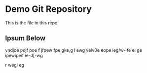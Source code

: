 # Demo Git Repository

This is the file in this repo.

## Ipsum Below

vndjoe pojf poe f jfpew fpe gke;g l ewg veiv0e eope ieg/w- fe ei ge
ipewipeif 
 ie-d[-wg 
 
 r wegi eg